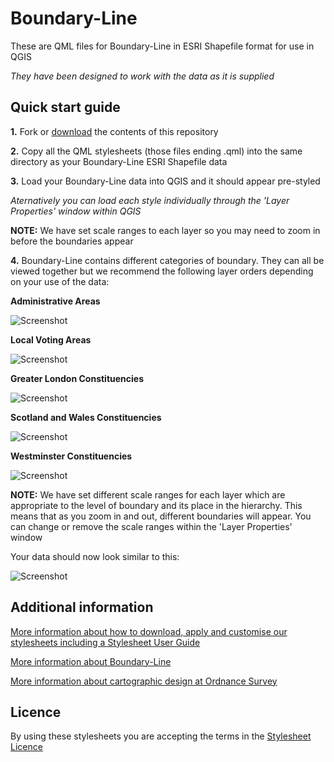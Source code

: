 # Boundary-Line

These are QML files for Boundary-Line in ESRI Shapefile format for use in QGIS

*They have been designed to work with the data as it is supplied*

## Quick start guide

**1.**  Fork or [download](https://github.com/OrdnanceSurvey/Boundary-Line-stylesheets/archive/master.zip) the contents of this repository

**2.**  Copy all the QML stylesheets (those files ending .qml) into the same directory as your Boundary-Line ESRI Shapefile data

**3.**  Load your Boundary-Line data into QGIS and it should appear pre-styled

*Aternatively you can load each style individually through the 'Layer Properties' window within QGIS*

**NOTE:** We have set scale ranges to each layer so you may need to zoom in before the boundaries appear

**4.**  Boundary-Line contains different categories of boundary. They can all be viewed together but we recommend the following layer orders depending on your use of the data:

**Administrative Areas**

  ![Screenshot](https://github.com/OrdnanceSurvey/Boundary-Line-stylesheets/raw/master/ESRI%20Shapefile%20stylesheets/QGIS%20stylesheets%20(QML)/images/BL_AdministrativeAreas.png "Recommended layer order for Administrative Areas")

**Local Voting Areas**

  ![Screenshot](https://github.com/OrdnanceSurvey/Boundary-Line-stylesheets/raw/master/ESRI%20Shapefile%20stylesheets/QGIS%20stylesheets%20(QML)/images/BL_LocalVotingAreas.png "Recommended layer order for Local Voting Areas")

**Greater London Constituencies**

  ![Screenshot](https://github.com/OrdnanceSurvey/Boundary-Line-stylesheets/raw/master/ESRI%20Shapefile%20stylesheets/QGIS%20stylesheets%20(QML)/images/BL_GreaterLondonConstituencies.png "Recommended layer order for Greater London Constituencies")

**Scotland and Wales Constituencies**

  ![Screenshot](https://github.com/OrdnanceSurvey/Boundary-Line-stylesheets/raw/master/ESRI%20Shapefile%20stylesheets/QGIS%20stylesheets%20(QML)/images/BL_ScotlandAndWalesConstituencies.png "Recommended layer order for Scotland and Wales Constituencies")

**Westminster Constituencies**

  ![Screenshot](https://github.com/OrdnanceSurvey/Boundary-Line-stylesheets/raw/master/ESRI%20Shapefile%20stylesheets/QGIS%20stylesheets%20(QML)/images/BL_WestminsterConstituencies.png "Recommended layer order for Westminster Constituencies")

**NOTE:** We have set different scale ranges for each layer which are appropriate to the level of boundary and its place in the hierarchy. This means that as you zoom in and out, different boundaries will appear. You can change or remove the scale ranges within the 'Layer Properties' window

Your data should now look similar to this: 

  ![Screenshot](https://github.com/OrdnanceSurvey/Boundary-Line-stylesheets/raw/master/ESRI%20Shapefile%20stylesheets/QGIS%20stylesheets%20(QML)/images/BL_screenshot.PNG "Screenshot of Boundary-Line")

## Additional information

[More information about how to download, apply and customise our stylesheets including a Stylesheet User Guide](http://www.ordnancesurvey.co.uk/resources/carto-design/cartographic-stylesheets.html)

[More information about Boundary-Line](http://www.ordnancesurvey.co.uk/business-and-government/products/boundary-line.html)

[More information about cartographic design at Ordnance Survey](https://www.ordnancesurvey.co.uk/resources/carto-design/)

## Licence

By using these stylesheets you are accepting the terms in the [Stylesheet Licence](http://www.ordnancesurvey.co.uk/docs/licences/stylesheet-licence-v2.pdf)

